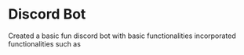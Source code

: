 <h1>Discord Bot</h1>

Created a basic fun discord bot with basic functionalities incorporated functionalities such as 
